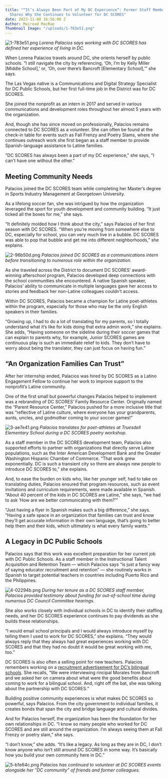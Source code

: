 ```yaml
---
title: "“It’s Always Been Part of My DC Experience”: Former Staff Member Lorena Palacios
  Shares Why She Continues to Volunteer for DC SCORES"
date: 2023-11-08 16:56:00 Z
Author: Mairead MacRae
Thumbnail Image: "/uploads/1-783e51.png"
---
```


![1-783e51.png](/uploads/1-783e51.png)
*Lorena Palacios says working with DC SCORES has defined her experience of living in DC.*














When Lorena Palacios travels around DC, she orients herself by public schools. “I still navigate the city by referencing, ‘Oh, I’m by Kelly Miller [Middle School],’ or, ‘Oh, over there’s Bancroft [Elementary School],’” she says. 

The Las Vegas native is a Communications and Digital Strategy Specialist for DC Public Schools, but her first full-time job in the District was for DC SCORES.

She joined the nonprofit as an intern in 2017 and served in various communications and development roles throughout her almost 5 years with the organization.

And, though she has since moved on professionally, Palacios remains connected to DC SCORES as a volunteer. She can often be found at the check-in table for events such as Fall Frenzy and Poetry Slams, where she continues outreach work she first began as a staff member to provide Spanish-language assistance to Latine families.

"DC SCORES has always been a part of my DC experience," she says, "I can't have one without the other."

## Meeting Community Needs

Palacios joined the DC SCORES team while completing her Master’s degree in Sports Industry Management at Georgetown University. 

As a lifelong soccer fan, she was intrigued by how the organization leveraged the sport for youth development and community building. “It just ticked all the boxes for me,” she says.

“It definitely molded how I think about the city,” says Palacios of her first season with DC SCORES. “When you’re moving from somewhere else to DC, especially for school, you can very much live in a bubble. DC SCORES was able to pop that bubble and get me into different neighborhoods,” she explains.

![2-96b50d.png](/uploads/2-96b50d.png)
*Palacios joined DC SCORES as a communications intern before transitioning to numerous role within the organization.*

As she traveled across the District to document DC SCORES’ award-winning afterschool program, Palacios developed deep connections with the school communities she encountered. A native Spanish speaker, Palacios’ ability to communicate in multiple languages gave her access to stories and feedback her non-Latine colleagues couldn’t access. 

Within DC SCORES, Palacios became a champion for Latine poet-athletes within the program, especially for those who may be the only English speakers in their families. 

“Growing up, I had to do a lot of translating for my parents, so I totally understand what it’s like for kids doing that extra admin work,” she explains. She adds, “Having someone on the sideline during their soccer games that can explain to parents why, for example, Junior SCORES games are continuous play is such an immediate relief to kids. They don’t have to worry about being the translator, they can just focus on having fun.”

## “An Organization Families Can Trust”

After her internship ended, Palacios was hired by DC SCORES as a Latino Engagement Fellow to continue her work to improve support to the nonprofit’s Latine community. 

One of the first small but powerful changes Palacios helped to implement was a rebranding of DC SCORES’ Family Resource Center. Originally named the “Parent Resource Center,” Palacios pushed for a more inclusive title that was “reflective of Latine culture, where everyone has your grandparents, aunts, uncles, and godmother coming to your soccer games!”

![3-ae7e41.png](/uploads/3-ae7e41.png)
*Palacios translates for poet-athletes at Truesdell Elementary School during a DC SCORES poetry workshop.* 

As a staff member in the DC SCORES development team, Palacios also supported efforts to partner with organizations that directly serve Latine populations, such as the Inter American Development Bank and the Greater Washington Hispanic Chamber of Commerce. “That work grew exponentially. DC is such a transient city so there are always new people to introduce DC SCORES to,” she explains. 

And, to ease the burden on kids who, like her younger self, had to take on translating duties, Palacios ensured that program resources, such as event invitations and curriculum requirements, were made available in Spanish. “About 40 percent of the kids in DC SCORES are Latine,” she says, “we had to ask ‘How are we better communicating with them?’”

“Just having a flyer in Spanish makes such a big difference,” she says. “Having a safe space in an organization that families can trust and know they’ll get accurate information in their own language, that’s going to better help them and their kids, which ultimately is what every family wants.”

## A Legacy in DC Public Schools

Palacios says that this work was excellent preparation for her current job with DC Public Schools. As a staff member in the Instructional Talent Acquisition and Retention Team — which Palacios says “is just a fancy way of saying educator recruitment and retention” — she routinely works in Spanish to target potential teachers in countries including Puerto Rico and the Philippines. 

![4-02294b.png](/uploads/4-02294b.png)
*During her tenure as a DC SCORES staff member, Palacios provided testimony about funding for out-of-school time during numerous DC Council Committee hearings.*

She also works closely with individual schools in DC to identify their staffing needs, and her DC SCORES experience continues to pay dividends as she builds these relationships. 

“I would email school principals and I would always introduce myself by telling them I used to work for DC SCORES,” she explains. “They would always reply that they always had great experiences working with DC SCORES and that they had no doubt it would be great working with me, too.”

DC SCORES is also often a selling point for new teachers. Palacios remembers working on a [recruitment advertisement for DC’s bilingual schools](https://vimeo.com/795031168). She recalls, “We were interviewing rincipal Morales from Bancroft and we asked her on camera about what were the good benefits about coming to work for a bilingual school. And, right off the bat, she was talking about the partnership with DC SCORES.”

Building positive community experiences is what makes DC SCORES so powerful, says Palacios. From the city government to individual families, it creates bonds that span the city and bridge language and cultural divides. 

And for Palacios herself, the organization has been the foundation for her own relationships in DC. “I know so many people who worked for DC SCORES and are still around the organization. I’m always seeing them at Fall Frenzy or poetry slam,” she says.

“I don’t know,” she adds. “It’s like a legacy. As long as they are in DC, I don’t know anyone who isn’t still around DC SCORES in some way. It’s basically how you build your own community here in DC.”

![5-b1e64c.png](/uploads/5-b1e64c.png)
*Palacios has continued to volunteer at DC SCORES events alongside her "DC community" of friends and former colleagues.* 